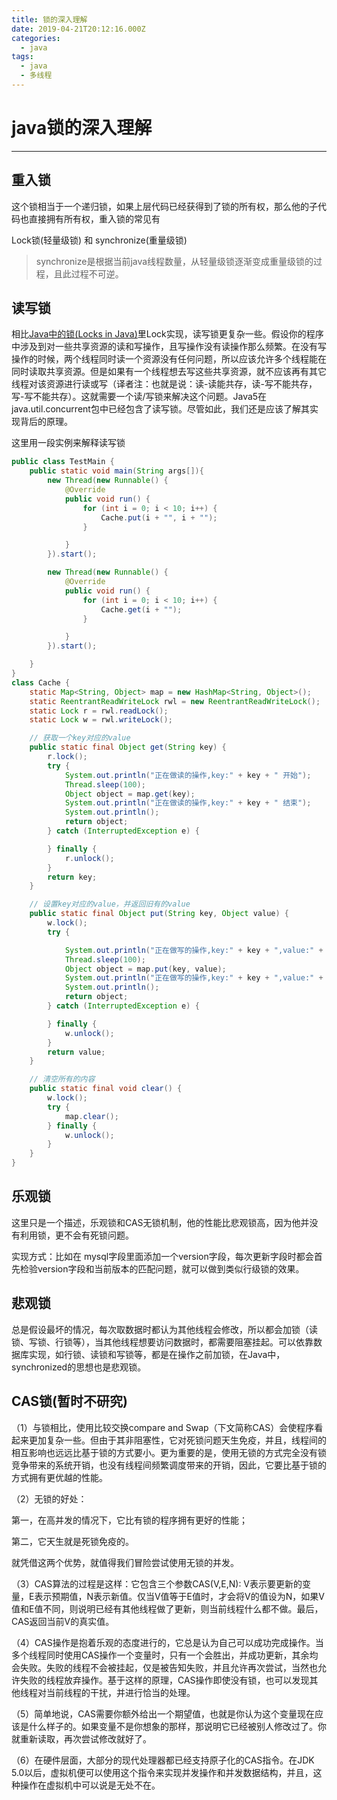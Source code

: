 ```yaml
---
title: 锁的深入理解
date: 2019-04-21T20:12:16.000Z
categories:
  - java
tags:
  - java
  - 多线程
---
```


# java锁的深入理解

***

## 重入锁

这个锁相当于一个递归锁，如果上层代码已经获得到了锁的所有权，那么他的子代码也直接拥有所有权，重入锁的常见有

Lock锁(轻量级锁) 和 synchronize(重量级锁)

> synchronize是根据当前java线程数量，从轻量级锁逐渐变成重量级锁的过程，且此过程不可逆。

## 读写锁

相比[Java中的锁(Locks in Java)](http://ifeve.com/locks/)里Lock实现，读写锁更复杂一些。假设你的程序中涉及到对一些共享资源的读和写操作，且写操作没有读操作那么频繁。在没有写操作的时候，两个线程同时读一个资源没有任何问题，所以应该允许多个线程能在同时读取共享资源。但是如果有一个线程想去写这些共享资源，就不应该再有其它线程对该资源进行读或写（译者注：也就是说：读-读能共存，读-写不能共存，写-写不能共存）。这就需要一个读/写锁来解决这个问题。Java5在java.util.concurrent包中已经包含了读写锁。尽管如此，我们还是应该了解其实现背后的原理。

这里用一段实例来解释读写锁

```java
public class TestMain {
    public static void main(String args[]){
        new Thread(new Runnable() {
            @Override
            public void run() {
                for (int i = 0; i < 10; i++) {
                    Cache.put(i + "", i + "");
                }

            }
        }).start();

        new Thread(new Runnable() {
            @Override
            public void run() {
                for (int i = 0; i < 10; i++) {
                    Cache.get(i + "");
                }

            }
        }).start();

    }
}
class Cache {
    static Map<String, Object> map = new HashMap<String, Object>();
    static ReentrantReadWriteLock rwl = new ReentrantReadWriteLock();
    static Lock r = rwl.readLock();
    static Lock w = rwl.writeLock();

    // 获取一个key对应的value
    public static final Object get(String key) {
        r.lock();
        try {
            System.out.println("正在做读的操作,key:" + key + " 开始");
            Thread.sleep(100);
            Object object = map.get(key);
            System.out.println("正在做读的操作,key:" + key + " 结束");
            System.out.println();
            return object;
        } catch (InterruptedException e) {

        } finally {
            r.unlock();
        }
        return key;
    }

    // 设置key对应的value，并返回旧有的value
    public static final Object put(String key, Object value) {
        w.lock();
        try {

            System.out.println("正在做写的操作,key:" + key + ",value:" + value + "开始.");
            Thread.sleep(100);
            Object object = map.put(key, value);
            System.out.println("正在做写的操作,key:" + key + ",value:" + value + "结束.");
            System.out.println();
            return object;
        } catch (InterruptedException e) {

        } finally {
            w.unlock();
        }
        return value;
    }

    // 清空所有的内容
    public static final void clear() {
        w.lock();
        try {
            map.clear();
        } finally {
            w.unlock();
        }
    }
}
```

## 乐观锁

这里只是一个描述，乐观锁和CAS无锁机制，他的性能比悲观锁高，因为他并没有利用锁，更不会有死锁问题。

实现方式：比如在 mysql字段里面添加一个version字段，每次更新字段时都会首先检验version字段和当前版本的匹配问题，就可以做到类似行级锁的效果。

## 悲观锁

总是假设最坏的情况，每次取数据时都认为其他线程会修改，所以都会加锁（读锁、写锁、行锁等），当其他线程想要访问数据时，都需要阻塞挂起。可以依靠数据库实现，如行锁、读锁和写锁等，都是在操作之前加锁，在Java中，synchronized的思想也是悲观锁。

## CAS锁(暂时不研究)

（1）与锁相比，使用比较交换compare and Swap（下文简称CAS）会使程序看起来更加复杂一些。但由于其非阻塞性，它对死锁问题天生免疫，并且，线程间的相互影响也远远比基于锁的方式要小。更为重要的是，使用无锁的方式完全没有锁竞争带来的系统开销，也没有线程间频繁调度带来的开销，因此，它要比基于锁的方式拥有更优越的性能。

（2）无锁的好处：

第一，在高并发的情况下，它比有锁的程序拥有更好的性能；

第二，它天生就是死锁免疫的。

就凭借这两个优势，就值得我们冒险尝试使用无锁的并发。

（3）CAS算法的过程是这样：它包含三个参数CAS(V,E,N): V表示要更新的变量，E表示预期值，N表示新值。仅当V值等于E值时，才会将V的值设为N，如果V值和E值不同，则说明已经有其他线程做了更新，则当前线程什么都不做。最后，CAS返回当前V的真实值。

（4）CAS操作是抱着乐观的态度进行的，它总是认为自己可以成功完成操作。当多个线程同时使用CAS操作一个变量时，只有一个会胜出，并成功更新，其余均会失败。失败的线程不会被挂起，仅是被告知失败，并且允许再次尝试，当然也允许失败的线程放弃操作。基于这样的原理，CAS操作即使没有锁，也可以发现其他线程对当前线程的干扰，并进行恰当的处理。

（5）简单地说，CAS需要你额外给出一个期望值，也就是你认为这个变量现在应该是什么样子的。如果变量不是你想象的那样，那说明它已经被别人修改过了。你就重新读取，再次尝试修改就好了。

（6）在硬件层面，大部分的现代处理器都已经支持原子化的CAS指令。在JDK 5.0以后，虚拟机便可以使用这个指令来实现并发操作和并发数据结构，并且，这种操作在虚拟机中可以说是无处不在。
